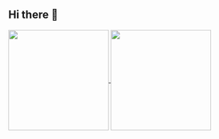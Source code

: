 ## Hi there 👋
<div style="">
  <a href="https://github.com/Salai-Kowshikan/github-readme-stats">
  <img height=200 align="center" src="https://github-readme-stats-nine-fawn-75.vercel.app/api?username=Salai-Kowshikan&show=reviews,prs_merged,prs_merged_percentage&show_icons=true&theme=midnight-purple&hide_border=true&rank_icon=github&custom_title=Beep-Boop" />
  </a>
  <a href="https://github.com/Salai-Kowshikan/github-readme-stats">
  <img height=200 align="center" src="https://github-readme-stats-nine-fawn-75.vercel.app/api/top-langs/?username=Salai-Kowshikan&show_icons=true&theme=midnight-purple&hide_border=true&layout=donut-vertical" />
  </a>
</div>

<!--
**Salai-Kowshikan/Salai-Kowshikan** is a ✨ _special_ ✨ repository because its `README.md` (this file) appears on your GitHub profile.

Here are some ideas to get you started:

- 🔭 I’m currently working on ...
- 🌱 I’m currently learning ...
- 👯 I’m looking to collaborate on ...
- 🤔 I’m looking for help with ...
- 💬 Ask me about ...
- 📫 How to reach me: ...
- 😄 Pronouns: ...
- ⚡ Fun fact: ...
-->
